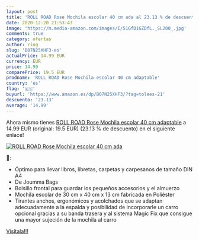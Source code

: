 ```yaml
---
layout: post
title: 'ROLL ROAD Rose Mochila escolar 40 cm ada al 23.13 % de descuento'
date: 2020-12-20 21:53:43
image: 'https://m.media-amazon.com/images/I/51GfD1GZDfL._SL200_.jpg'
comments: true
category: ofertas
author: ring
slug: 'B07N25XHF3-es'
actualPrice: 14.99 EUR
currency: EUR
price: 14.99
comparePrice: 19.5 EUR
prodname: 'ROLL ROAD Rose Mochila escolar 40 cm adaptable'
country: 'es'
flag: '🇪🇸'
buyurl: 'https://www.amazon.es/dp/B07N25XHF3/?tag=tolees-21'
descuento: '23.13'
average: '14.99'
---
```


Ahora mismo tienes [ROLL ROAD Rose Mochila escolar 40 cm adaptable](https://www.amazon.es/dp/B07N25XHF3/?tag=tolees-21) a 14.99 EUR (original: 19.5 EUR) (23.13 %  de descuento) en el siguiente enlace!

[![ROLL ROAD Rose Mochila escolar 40 cm ada](https://m.media-amazon.com/images/I/51GfD1GZDfL._SL200_.jpg)](https://www.amazon.es/dp/B07N25XHF3/?tag=tolees-21)

🔎:

- Óptimo para llevar libros, libretas, carpetas y carpesanos de tamaño DIN A4
- De Joumma Bags
- Bolsillo frontal para guardar los pequeños accesorios y el almuerzo
- Mochila escolar de 30 cm x 40 cm x 13 cm fabricada en Poliéster
- Tirantes anchos, ergonómicos y acolchados que se adaptan adecuadamente a la espalda y posibilidad de incorporarle un carro opcional gracias a su banda trasera y al sistema Magic Fix que consigue una mayor sujeción de la mochila al carro

[Visítala!!!](https://www.amazon.es/dp/B07N25XHF3/?tag=tolees-21)
